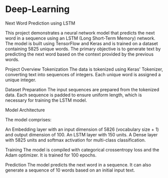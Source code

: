 # Deep-Learning
Next Word Prediction using LSTM

This project demonstrates a neural network model that predicts the next word in a sequence using an LSTM (Long Short-Term Memory) network. The model is built using TensorFlow and Keras and is trained on a dataset containing 5825 unique words. The primary objective is to generate text by predicting the next word based on the context provided by the previous words.

Project Overview
Tokenization
The data is tokenized using Keras' Tokenizer, converting text into sequences of integers. Each unique word is assigned a unique integer.


Dataset Preparation
The input sequences are prepared from the tokenized data. Each sequence is padded to ensure uniform length, which is necessary for training the LSTM model.

Model Architecture

The model comprises:

An Embedding layer with an input dimension of 5826 (vocabulary size + 1) and output dimension of 100.
An LSTM layer with 150 units.
A Dense layer with 5825 units and softmax activation for multi-class classification.

Training
The model is compiled with categorical crossentropy loss and the Adam optimizer. It is trained for 100 epochs.

Prediction
The model predicts the next word in a sequence. It can also generate a sequence of 10 words based on an initial input text.
